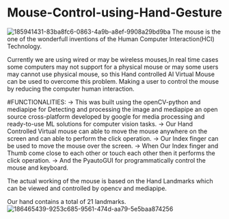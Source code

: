 # Mouse-Control-using-Hand-Gesture


![185941431-83ba8fc6-0863-4a9b-a8ef-9908a29bd9ba](https://github.com/user-attachments/assets/109f67c7-da67-4b3a-bc66-e30dec5e67d8) The mouse is the one of the wonderfull inventions of the Human Computer Interaction(HCI) Technology.

Currently we are using wired or may be wireless mouses,In real time cases some computers may not support for a physical mouse or may some users may cannot use physical mouse, so this Hand controlled AI Virtual Mouse can be used to overcome this problem. Making a user to control the mouse by reducing the computer human interaction.

#FUNCTIONALITIES:
-> This was built using the openCV-python and mediapipe for Detecting and processing the image and mediapipe an open source cross-platform developed by google for media processing and ready-to-use ML solutions for computer vision tasks.
-> Our Hand Controlled Virtual mouse can able to move the mouse anywhere on the screen and can able to perform the click operation.
-> Our Index finger can be used to move the mouse over the screen.
-> When Our Index finger and Thumb come close to each other or touch each other then it performs the click operation.
-> And the PyautoGUI for programmatically control the mouse and keyboard.



The actual working of the mouse is based on the Hand Landmarks which can be viewed and controlled by opencv and mediapipe.

Our hand contains a total of 21 landmarks.
![186465439-9253c685-9561-474d-aa79-5e5baa874256](https://github.com/user-attachments/assets/3b990bb1-8b66-4fcd-999a-a65eb6d10c09)

